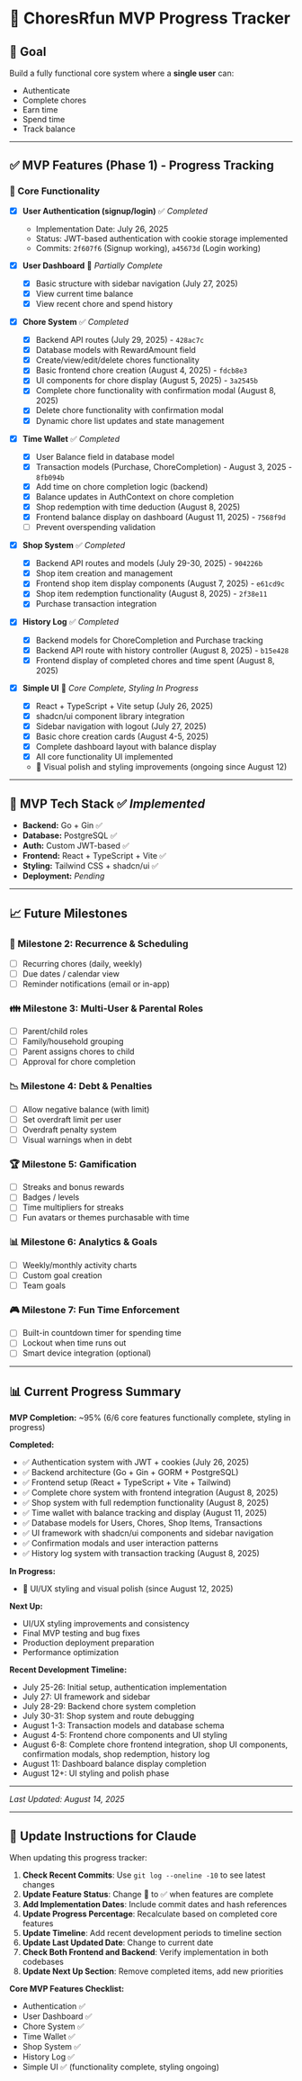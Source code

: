 # 🚀 ChoresRfun MVP Progress Tracker

## 🎯 Goal

Build a fully functional core system where a **single user** can:

- Authenticate
- Complete chores
- Earn time
- Spend time
- Track balance

---

## ✅ MVP Features (Phase 1) - Progress Tracking

### 🧱 Core Functionality

- [x] **User Authentication (signup/login)** ✅ *Completed*
  - Implementation Date: July 26, 2025
  - Status: JWT-based authentication with cookie storage implemented
  - Commits: `2f607f6` (Signup working), `a45673d` (Login working)
  
- [x] **User Dashboard** 🔄 *Partially Complete*
  - [x] Basic structure with sidebar navigation (July 27, 2025)
  - [x] View current time balance
  - [x] View recent chore and spend history
  
- [x] **Chore System** ✅ *Completed*
  - [x] Backend API routes (July 29, 2025) - `428ac7c`
  - [x] Database models with RewardAmount field
  - [x] Create/view/edit/delete chores functionality
  - [x] Basic frontend chore creation (August 4, 2025) - `fdcb8e3`
  - [x] UI components for chore display (August 5, 2025) - `3a2545b`
  - [x] Complete chore functionality with confirmation modal (August 8, 2025)
  - [x] Delete chore functionality with confirmation modal
  - [x] Dynamic chore list updates and state management
  
- [x] **Time Wallet** ✅ *Completed*
  - [x] User Balance field in database model
  - [x] Transaction models (Purchase, ChoreCompletion) - August 3, 2025 - `8fb094b`
  - [x] Add time on chore completion logic (backend)
  - [x] Balance updates in AuthContext on chore completion
  - [x] Shop redemption with time deduction (August 8, 2025)
  - [x] Frontend balance display on dashboard (August 11, 2025) - `7568f9d`
  - [ ] Prevent overspending validation
  
- [x] **Shop System** ✅ *Completed*
  - [x] Backend API routes and models (July 29-30, 2025) - `904226b`
  - [x] Shop item creation and management
  - [x] Frontend shop item display components (August 7, 2025) - `e61cd9c`
  - [x] Shop item redemption functionality (August 8, 2025) - `2f38e11`
  - [x] Purchase transaction integration

- [x] **History Log** ✅ *Completed*
  - [x] Backend models for ChoreCompletion and Purchase tracking
  - [x] Backend API route with history controller (August 8, 2025) - `b15e428`
  - [x] Frontend display of completed chores and time spent (August 8, 2025)
  
- [x] **Simple UI** 🔄 *Core Complete, Styling In Progress*
  - [x] React + TypeScript + Vite setup (July 26, 2025)
  - [x] shadcn/ui component library integration
  - [x] Sidebar navigation with logout (July 27, 2025)
  - [x] Basic chore creation cards (August 4-5, 2025)
  - [x] Complete dashboard layout with balance display
  - [x] All core functionality UI implemented
  - 🔄 Visual polish and styling improvements (ongoing since August 12)

---

## 🧪 MVP Tech Stack ✅ *Implemented*

- **Backend:** Go + Gin ✅
- **Database:** PostgreSQL ✅
- **Auth:** Custom JWT-based ✅
- **Frontend:** React + TypeScript + Vite ✅
- **Styling:** Tailwind CSS + shadcn/ui ✅
- **Deployment:** *Pending*

---

## 📈 Future Milestones

### 🔁 Milestone 2: Recurrence & Scheduling

- [ ] Recurring chores (daily, weekly)
- [ ] Due dates / calendar view
- [ ] Reminder notifications (email or in-app)

### 👪 Milestone 3: Multi-User & Parental Roles

- [ ] Parent/child roles
- [ ] Family/household grouping
- [ ] Parent assigns chores to child
- [ ] Approval for chore completion

### 📉 Milestone 4: Debt & Penalties

- [ ] Allow negative balance (with limit)
- [ ] Set overdraft limit per user
- [ ] Overdraft penalty system
- [ ] Visual warnings when in debt

### 🏆 Milestone 5: Gamification

- [ ] Streaks and bonus rewards
- [ ] Badges / levels
- [ ] Time multipliers for streaks
- [ ] Fun avatars or themes purchasable with time

### 📊 Milestone 6: Analytics & Goals

- [ ] Weekly/monthly activity charts
- [ ] Custom goal creation
- [ ] Team goals

### 🎮 Milestone 7: Fun Time Enforcement

- [ ] Built-in countdown timer for spending time
- [ ] Lockout when time runs out
- [ ] Smart device integration (optional)

---

## 📊 Current Progress Summary

**MVP Completion:** ~95% (6/6 core features functionally complete, styling in progress)

**Completed:**

- ✅ Authentication system with JWT + cookies (July 26, 2025)
- ✅ Backend architecture (Go + Gin + GORM + PostgreSQL)
- ✅ Frontend setup (React + TypeScript + Vite + Tailwind)
- ✅ Complete chore system with frontend integration (August 8, 2025)
- ✅ Shop system with full redemption functionality (August 8, 2025)
- ✅ Time wallet with balance tracking and display (August 11, 2025)
- ✅ Database models for Users, Chores, Shop Items, Transactions
- ✅ UI framework with shadcn/ui components and sidebar navigation
- ✅ Confirmation modals and user interaction patterns
- ✅ History log system with transaction tracking (August 8, 2025)

**In Progress:**

- 🔄 UI/UX styling and visual polish (since August 12, 2025)

**Next Up:**

- UI/UX styling improvements and consistency
- Final MVP testing and bug fixes
- Production deployment preparation
- Performance optimization

**Recent Development Timeline:**

- July 25-26: Initial setup, authentication implementation
- July 27: UI framework and sidebar
- July 28-29: Backend chore system completion  
- July 30-31: Shop system and route debugging
- August 1-3: Transaction models and database schema
- August 4-5: Frontend chore components and UI styling
- August 6-8: Complete chore frontend integration, shop UI components, confirmation modals, shop redemption, history log
- August 11: Dashboard balance display completion
- August 12+: UI styling and polish phase

---

*Last Updated: August 14, 2025*

---

## 📝 Update Instructions for Claude

When updating this progress tracker:

1. **Check Recent Commits**: Use `git log --oneline -10` to see latest changes
2. **Update Feature Status**: Change 🔄 to ✅ when features are complete
3. **Add Implementation Dates**: Include commit dates and hash references
4. **Update Progress Percentage**: Recalculate based on completed core features
5. **Update Timeline**: Add recent development periods to timeline section
6. **Update Last Updated Date**: Change to current date
7. **Check Both Frontend and Backend**: Verify implementation in both codebases
8. **Update Next Up Section**: Remove completed items, add new priorities

**Core MVP Features Checklist:**

- Authentication ✅
- User Dashboard ✅
- Chore System ✅ 
- Time Wallet ✅
- Shop System ✅
- History Log ✅
- Simple UI ✅ (functionality complete, styling ongoing)